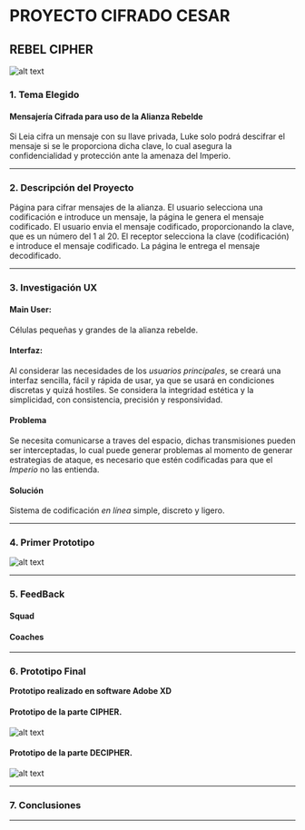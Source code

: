 # PROYECTO CIFRADO CESAR

## **REBEL CIPHER**

![alt text](https://upload.wikimedia.org/wikipedia/commons/thumb/2/2a/Rebel_Alliance_logo.svg/1024px-Rebel_Alliance_logo.svg.png "logo")

### 1. Tema Elegido
#### Mensajería Cifrada para uso de la Alianza Rebelde

Si Leia cifra un mensaje con su llave privada, Luke solo podrá descifrar el mensaje si se le proporciona dicha clave,  lo cual asegura la confidencialidad y protección ante la amenaza del Imperio.
___
### 2. Descripción del Proyecto

Página para cifrar mensajes de la alianza. 
El usuario selecciona una codificación e introduce un mensaje, la página le genera el mensaje codificado.
El usuario envia el mensaje codificado, proporcionando la clave, que es un número del 1 al 20.
El receptor selecciona la clave (codificación) e introduce el mensaje codificado.
La página le entrega el mensaje decodificado.
___
### 3. Investigación UX
#### Main User:
Células pequeñas y grandes de la alianza rebelde.
#### Interfaz:
Al considerar las necesidades de los _usuarios principales_, se creará una interfaz sencilla, fácil y rápida de usar, ya que se usará en condiciones discretas y quizá hostiles. Se considera la integridad estética y la simplicidad, con consistencia, precisión y responsividad.
#### Problema
Se necesita comunicarse a traves del espacio, dichas transmisiones pueden ser interceptadas, lo cual puede generar problemas al momento de generar estrategias de ataque, es necesario que estén codificadas para que el _Imperio_ no las entienda.
#### Solución
Sistema de codificación _en línea_ simple, discreto y ligero.
___
### 4. Primer Prototipo

![alt text](https://lh3.googleusercontent.com/20pt6EioE609APW-l0_2zibIdh4hRZo0Cc3QjUj7jdep-X9lePPRTMdPqBg5eBJ5KSywsydUndvvRvKQiltgBs3VdPxSD8Ua4pTnmjJJpyE6EeYdOdOmA9IfyeJjk0NJ12v-UrsZyAA0qCvOLM08Ts-fGNI_VE-p0VBpH1H_sw3p5npu2hl1w8vDbyHzO9BHGI7Cq9XtfIcTI_Ch-gfTvNsJMFGy7cIEtvibggJ1_0WyJ8kdM3hYzkfhVyrz-E8QSIvb2JFEUu3qHUphMW8jxr2Cmro25SofCVQBZk9aT859LN-nMl7UlrGoxhoYK4sqZO9bJMhFcsT9zb2j8x6aubwsxQd4z383-XJPF9VMXkp_eiJyyDVdokouACcLPA4TsRNFKvzD27oFzgEQfAXPKTDRmOCT2CxNZASGRyQ2rwOkxwB_JzIKBfzLqmGQmF5H_8sjLD2hGjLOTVWCkD1I04fa7DsH6LKYrAsjcoaCU6F_XS9A4U7OThjKoH6jsS3pUeO9fFEAqAAyVNTy8gnez5anpcQPQgcjP0LaohZKtxlxe6wimIPoGojxh8rBD4FYwGulu2Iyg1TWjxx8RmStHyR7B8Yl0OiwSiusYVjIdh367EFKOwf23Oog5yxpExfSaIWdHiMfqXPpHD235JggcgsXJtYBgPWN_7Tfqkk8CLMWvy39YXgDAudi=w948-h757-no "primerproto")
___
### 5. FeedBack
#### Squad

#### Coaches
___
### 6. Prototipo Final
**Prototipo realizado en software Adobe XD**

#### Prototipo de la parte CIPHER.

![alt text](https://lh3.googleusercontent.com/f_uAw46aCnknBsyJztYEzGzAtq310LbC2OzXipFJvyY9JZITxwgT5FvQ-miWpdSdqFBciT8tzXk4yoMzpdHwMPiMjlaLIxnQti7uBP1y523aYk5piH-NJZaPEa8zba0sfqogiiJD5c5N2JoQqNL9EbnWgYbYAeG129RWttA12Dbt_dCkn_Lov1N1_6F9_QeA7qj8vQclALSRoudTLTsMTSqO5R5RoMNOpfHk6KM_sX21cmVmYtmrQpoA3OCJTV70OtaVb1Ju4uuB3mfqhnISX-ehQaFWntkH5H59R9o5tylSnH6ytjr3YfJlsGn2njYlMUe1Vl1pfZMZE4sTpHE_g77CEJyMOWZXiBl2tWc_3JaRW3dvokH95TUkuN1SK0qXYnHI1jnuQKlEs2N-7FMCltv9RidD3MUeXYCq6UppEt8VWocsbsvvAPeI4b17bKOzXkO0CBU16fpFZwG6lWEN_tXdML4f7DrXM3KShB2XK9vX3Mu7CbrgbSlCJOsdcWWMVCL0ypXBnwb2_a9MYzH3fAdBhh76J64cfhdN5-PE23wo3AbepMOjtLKBzp8T8fFGvhIRyCGcRilvQy3Irwv_j5zXwVBm4sHVbME9yypk7hjc_lScvEFWJcJQ_V-ifH8Dsox6tWX0oSkxL_Qsj0V8gg22FWtq8wnd4L_CuOpISGmclcwQzapPUfg8=w899-h757-no "protocipher")

#### Prototipo de la parte DECIPHER.

![alt text](https://lh3.googleusercontent.com/pYPBoUiDMyookT0O4_56bZnP4B9W8mm_RKQTDrgJTtV-_5mKU8qotRTq0XMtBjf3C6zLd97cHj8HvOHdXwhSupC7MrMIs8KMnvcNelJMjo3dY3cz3RNZDEacMHGo8560FphldgI9nfY94u_DE5NYr-EuInCDXMZVrQccXDaBjTMe1H0SLi69y7vIPOj7vWOcPyQ5fO8ZxJPgoi2tDcBRWS-Y_FC_2EPqNjBxtrD08iqJ0fkdR5BRI0jA-hpDfb5B-HYznfJuWuxRYJl5StKRb_fmEa5-UMq0fCdsut11DvhLoDWwlMLpjIoMql3jjNo388pP9PXcBZsvKfqmRCNMHz4EPs3tVBDVv0t7wYvMaMkbAkNbU2uXFovHoZZQItdd5O9K2tLgldzLBNWzfLPTIyr8ZYWpX-j20a-_WLpH02qgLUajcphgQZyfYt5b__KmPZNusPt0uKQgyOHw34RFkdJ60furhfAxzwUKCF3whrR4fM4HnH0n6L1E0_KKObG99q9zIVTEDFejOFjcan5JnYP9xxo0F5j7SAbJZ7NY1jIeYfaZbuVpkwxWv365GXMeQii77UenIpDoOrPkEIj3OhRMAr2XdMAiC5qmIGdc3NtHrgVVmPWAbWd0h2l_hNQADGfrhAcY3WFCE7_SmSTKYyaC40P-UcHsitlxL3uIopS6sCO7NZhAWTd1=w884-h757-no "protdecipher")
___
### 7. Conclusiones

___